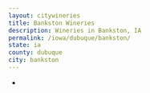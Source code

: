 ```yaml
---
layout: citywineries
title: Bankston Wineries
description: Wineries in Bankston, IA
permalink: /iowa/dubuque/bankston/
state: ia
county: dubuque
city: bankston
---
```

-
